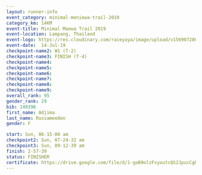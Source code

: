 ```yaml
---
layout: runner-info 
event_category: minimal-meniewa-trail-2019 
category_km: 14KM 
event-title: Minimal Maewa Trail 2019 
event-location: Lampang, Thailand 
event-logo: https://res.cloudinary.com/raceyaya/image/upload/v1569072805/logo/minimal-trail_ktnvsp.jpg 
event-date:  14-Jul-19 
checkpoint-name2: W1 (T-2) 
checkpoint-name3: FINISH (T-4) 
checkpoint-name4: 
checkpoint-name5: 
checkpoint-name6: 
checkpoint-name7: 
checkpoint-name8: 
checkpoint-name9: 
overall_rank: 95
gender_rank: 29
bib: 140396
first_name: Adjima
last_name: Russameeden
gender: F

start: Sun, 06-15-00 am
checkpoint2: Sun, 07-24-32 am
checkpoint3: Sun, 09-12-39 am
finish: 2-57-39
status: FINISHER
certificate: https://drive.google.com/file/d/1-goB9olzFsyoutcQS2JpucCgbaevYPNt/view?usp=sharing
---
```

